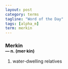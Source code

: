 ```yaml
---
layout: post
category: terms
tagline: "Word of the Day"
tags: [alpha_m]
term: merkin
---
```


<h3>Merkin<br/> <small>&mdash; n. (mer<span>&middot;</span>kin)</small></h3>
<p><ol><li>water-dwelling relatives</li>
</ol></p>
